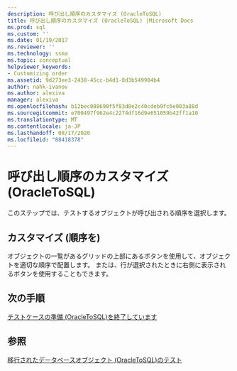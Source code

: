 ```yaml
---
description: 呼び出し順序のカスタマイズ (OracleToSQL)
title: 呼び出し順序のカスタマイズ (OracleToSQL) |Microsoft Docs
ms.prod: sql
ms.custom: ''
ms.date: 01/19/2017
ms.reviewer: ''
ms.technology: ssma
ms.topic: conceptual
helpviewer_keywords:
- Customizing order
ms.assetid: 9d273ee3-2438-45cc-b4d1-8d3b549904b4
author: nahk-ivanov
ms.author: alexiva
manager: alexiva
ms.openlocfilehash: b12bec088690f5f83d8e2c40cdeb9fc6e003a88d
ms.sourcegitcommit: e700497f962e4c2274df16d9e651059b42ff1a10
ms.translationtype: MT
ms.contentlocale: ja-JP
ms.lasthandoff: 08/17/2020
ms.locfileid: "88418378"
---
```

# <a name="customizing-calls-order-oracletosql"></a>呼び出し順序のカスタマイズ (OracleToSQL)
このステップでは、テストするオブジェクトが呼び出される順序を選択します。  
  
## <a name="customizing-order"></a>カスタマイズ (順序を)  
オブジェクトの一覧があるグリッドの上部にあるボタンを使用して、オブジェクトを適切な順序で配置します。 または、行が選択されたときに右側に表示されるボタンを使用することもできます。  
  
## <a name="next-step"></a>次の手順  
[テストケースの準備 &#40;OracleToSQL&#41;を終了しています ](../../ssma/oracle/finishing-test-case-preparation-oracletosql.md)  
  
## <a name="see-also"></a>参照  
[移行されたデータベースオブジェクト &#40;OracleToSQL&#41;のテスト ](../../ssma/oracle/testing-migrated-database-objects-oracletosql.md)  
  
